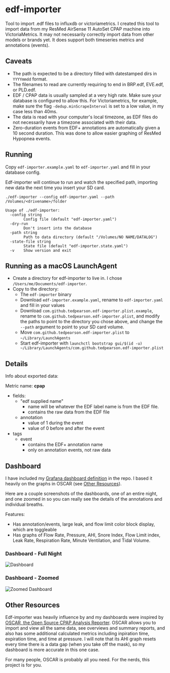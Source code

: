 # edf-importer
Tool to import .edf files to influxdb or victoriametrics.
I created this tool to import data from my ResMed AirSense 11 AutoSet CPAP machine into VictoriaMetrics.
It may not necessarily correctly import data from other models or brands yet. 
It does support both timeseries metrics and annotations (events).

## Caveats
- The path is expected to be a directory filled with datestamped dirs in `YYYYmmdd` format.
- The filenames to read are currently requiring to end in BRP.edf, EVE.edf, or PLD.edf.
- EDF / CPAP data is usually sampled at a very high rate. Make sure your database is configured
to allow this. For Victoriametrics, for example, make sure the flag `-dedup.minScrapeInterval` is
set to a low value, in my case less than 40ms.
- The data is read with your computer's local timezone, as EDF files do not necessarily have a timezone
associated with their data.
- Zero-duration events from EDF+ annotations are automatically given a 10 second duration.
This was done to allow easier graphing of ResMed Hypopnea events.

## Running

Copy `edf-importer.example.yaml` to `edf-importer.yaml` and fill in your database config.

Edf-importer will continue to run and watch the specified path, importing new data the next time
you insert your SD card.

    ./edf-importer --config edf-importer.yaml --path /Volumes/<drivename>/folder    

    Usage of ./edf-importer:
      -config string
        	Config file (default "edf-importer.yaml")
      -dry-run
        	Don't insert into the database
      -path string
        	Path to data directory (default "/Volumes/NO NAME/DATALOG")
      -state-file string
        	State file (default "edf-importer.state.yaml")
      -v	Show version and exit

## Running as a macOS LaunchAgent

- Create a directory for edf-importer to live in. I chose `/Users/me/Documents/edf-importer`.
- Copy to the directory:
  - The `edf-importer` binary
  - Download `edf-importer.example.yaml`, rename to `edf-importer.yaml` and fill in your values
  - Download `com.github.tedpearson.edf-importer.plist.example`, rename to 
  `com.github.tedpearson.edf-importer.plist`, and modify the paths to point to the directory
  you chose above, and change the `--path` argument to point to your SD card volume.
  - Move `com.github.tedpearson.edf-importer.plist` to `~/Library/LaunchAgents`
  - Start edf-importer with `launchctl bootstrap gui/$(id -u) ~/Library/LaunchAgents/com.github.tedpearson.edf-importer.plist`

## Details

Info about exported data:

Metric name: **cpap**
- fields:
  - "edf supplied name"
    - name will be whatever the EDF label name is from the EDF file.
    - contains the raw data from the EDF file
  - annotation
    - value of 1 during the event
    - value of 0 before and after the event
- tags
  - event
    - contains the EDF+ annotation name
    - only on annotation events, not raw data

## Dashboard

I have included my [Grafana dashboard definition](dashboard/dashboard.json) in the repo.
I based it heavily on the graphs in OSCAR (see [Other Resources](#other-resources)).

Here are a couple screenshots of the dashboards, one of an entire night, and one zoomed
in so you can really see the details of the annotations and individual breaths.

Features:
- Has annotation/events, large leak, and flow limit color block display, which are toggleable
- Has graphs of Flow Rate, Pressure, AHI, Snore Index, Flow Limit index, Leak Rate,
  Respiration Rate, Minute Ventilation, and Tidal Volume.

### Dashboard - Full Night
![Dashboard](dashboard/dashboard.png)

### Dashboard - Zoomed
![Zoomed Dashboard](dashboard/dashboard-zoomed.png)

## Other Resources

Edf-importer was heavily influence by and my dashboards were inspired by
[OSCAR, the Open Source CPAP Analysis Reporter](https://www.sleepfiles.com/OSCAR/).
OSCAR allows you to import and view all the same data, see overviews and summary reports,
and also has some additional calculated metrics including inpiration time, expiration time, and
time at pressure. I will note that its AHI graph resets every time there is a data gap (when
you take off the mask), so my dashboard is more accurate in this one case.

For many people, OSCAR is probably all you need. For the nerds, this project is for you.